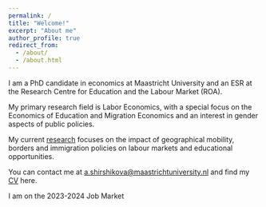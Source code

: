 ```yaml
---
permalink: /
title: "Welcome!"
excerpt: "About me"
author_profile: true
redirect_from: 
  - /about/
  - /about.html
---
```


I am a PhD candidate in economics at Maastricht University and an ESR at the Research Centre for Education and the Labour Market (ROA). 

My primary research field is Labor Economics, with a special focus on the Economics of Education and Migration Economics and an interest in gender aspects of public policies.

My current [research](/publications/) focuses on the impact of geographical mobility, borders and immigration policies on labour markets and
educational opportunities. 

You can contact me at a.shirshikova@maastrichtuniversity.nl and find my [CV](http://alina-shirshikova.github.io/files/Academic_CV.pdf) here.

I am on the 2023-2024 Job Market


